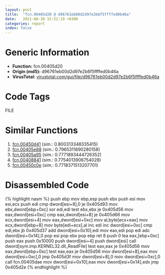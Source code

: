 ```yaml
---
layout: post
title:  "fcn.00405d20 @ d96761eb00d2d97e2b6f5ffffed0b46a"
date:   2021-08-30 15:52:19 +0300
categories: report
index: false
---
```


# Generic Information
- **Function:** fcn.00405d20
- **Origin (md5):** d96761eb00d2d97e2b6f5ffffed0b46a
- **VirusTotal:** [virustotal.com/gui/file/d96761eb00d2d97e2b6f5ffffed0b46a][virustotal_ref]

# Code Tags
<span class="tag" id="FILE">FILE</span>


# Similar Functions

1. [fcn.00450d41][similar_1_ref] (sim.: 0.800313348335415)
2. [fcn.00405e88][similar_2_ref] (sim.: 0.7965311690280158)
3. [fcn.00405a95][similar_3_ref] (sim.: 0.7771893444726352)
4. [fcn.00408841][similar_4_ref] (sim.: 0.7754013906754028)
5. [fcn.00450c0e][similar_5_ref] (sim.: 0.7718371513207701)


# Disassembled Code

{% highlight nasm %}
push ebp
mov ebp,esp
push ebx
push esi
mov esi,ecx
push edi
cmp dword[esi+8],0
je 0x405d93
mov ebx,dword[ebp+0xc]
xor edi,edi
test ebx,ebx
je 0x405d56
mov eax,dword[esi+0xc]
cmp eax,dword[esi+8]
je 0x405d66
mov ecx,dword[esi+4]
mov eax,dword[esi+0xc]
mov al,byte[ecx+eax]
mov ecx,dword[ebp+8]
mov byte[edi+ecx],al
inc edi
inc dword[esi+0xc]
cmp edi,ebx
jb 0x405d37
add dword[esi+0x10],edi
mov eax,edi
pop edi
adc dword[esi+0x14],0
pop esi
pop ebx
pop ebp
ret 8
push 0
lea eax,[ebp+0xc]
push eax
push 0x10000
push dword[esi+4]
push dword[esi]
call dword[sym.imp.KERNEL32.dll_ReadFile]
test eax,eax
je 0x405d56
mov eax,dword[ebp+0xc]
test eax,eax
je 0x405d56
mov dword[esi+8],eax
mov dword[esi+0xc],0
jmp 0x405d3f
mov dword[esi+8],0
mov dword[esi+0xc],0
call fcn.00405dae
mov dword[esi+0x10],eax
mov dword[esi+0x14],edx
jmp 0x405d2e
{% endhighlight %}


[similar_1_ref]: /report/fcn.00450d41@ab923633032c47ff6d9c40ed36a40b2b
[similar_2_ref]: /report/fcn.00405e88@4c2db4ba96e80258daff665d7d7a016a
[similar_3_ref]: /report/fcn.00405a95@4c2db4ba96e80258daff665d7d7a016a
[similar_4_ref]: /report/fcn.00408841@319cf4affa41f752783e62f81908d682
[similar_5_ref]: /report/fcn.00450c0e@ab923633032c47ff6d9c40ed36a40b2b
[virustotal_ref]: https://www.virustotal.com/gui/file/d96761eb00d2d97e2b6f5ffffed0b46a